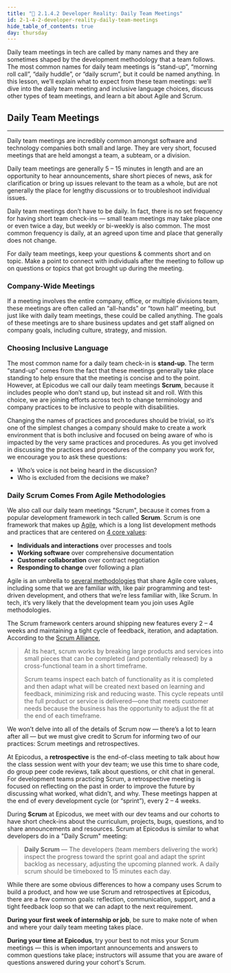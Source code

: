 ```yaml
---
title: "📓 2.1.4.2 Developer Reality: Daily Team Meetings"
id: 2-1-4-2-developer-reality-daily-team-meetings
hide_table_of_contents: true
day: thursday
---
```


Daily team meetings in tech are called by many names and they are sometimes shaped by the development methodology that a team follows. The most common names for daily team meetings is “stand-up”, “morning roll call”, “daily huddle”, or “daily scrum”, but it could be named anything. In this lesson, we’ll explain what to expect from these team meetings: we’ll dive into the daily team meeting and inclusive language choices, discuss other types of team meetings, and learn a bit about Agile and Scrum.

## Daily Team Meetings
---

Daily team meetings are incredibly common amongst software and technology companies both small and large. They are very short, focused meetings that are held amongst a team, a subteam, or a division.

Daily team meetings are generally 5 – 15 minutes in length and are an opportunity to hear announcements, share short pieces of news, ask for clarification or bring up issues relevant to the team as a whole, but are not generally the place for lengthy discussions or to troubleshoot individual issues. 

Daily team meetings don’t have to be daily. In fact, there is no set frequency for having short team check-ins — small team meetings may take place one or even twice a day, but weekly or bi-weekly is also common. The most common frequency is daily, at an agreed upon time and place that generally does not change.

For daily team meetings, keep your questions & comments short and on topic. Make a point to connect with individuals after the meeting to follow up on questions or topics that got brought up during the meeting.

### Company-Wide Meetings

If a meeting involves the entire company, office, or multiple divisions team, these meetings are often called an “all-hands” or “town hall” meeting, but just like with daily team meetings, these could be called anything. The goals of these meetings are to share business updates and get staff aligned on company goals, including culture, strategy, and mission. 

### Choosing Inclusive Language

The most common name for a daily team check-in is **stand-up**. The term “stand-up” comes from the fact that these meetings generally take place standing to help ensure that the meeting is concise and to the point. However, at Epicodus we call our daily team meetings **Scrum**, because it includes people who don’t stand up, but instead sit and roll. With this choice, we are joining efforts across tech to change terminology and company practices to be inclusive to people with disabilities.

Changing the names of practices and procedures should be trivial, so it’s one of the simplest changes a company should make to create a work environment that is both inclusive and focused on being aware of who is impacted by the very same practices and procedures. 
As you get involved in discussing the practices and procedures of the company you work for, we encourage you to ask these questions: 

- Who’s voice is not being heard in the discussion? 
- Who is excluded from the decisions we make?

### Daily Scrum Comes From Agile Methodologies

We also call our daily team meetings "Scrum", because it comes from a popular development framework in tech called **Scrum**. Scrum is one framework that makes up [Agile](https://www.agilealliance.org/agile101/), which is a long list development methods and practices that are centered on [4 core values](https://www.agilealliance.org/agile101/the-agile-manifesto/):

- **Individuals and interactions** over processes and tools
- **Working software** over comprehensive documentation
- **Customer collaboration** over contract negotiation
- **Responding to change** over following a plan

Agile is an umbrella to [several methodologies](https://www.agilealliance.org/agile101/subway-map-to-agile-practices/) that share Agile core values, including some that we are familiar with, like pair programming and test-driven development, and others that we’re less familiar with, like Scrum. In tech, it’s very likely that the development team you join uses Agile methodologies. 

The Scrum framework centers around shipping new features every 2 – 4 weeks and maintaining a tight cycle of feedback, iteration, and adaptation. According to the [Scrum Alliance](https://www.scrumalliance.org/about-scrum),

> At its heart, scrum works by breaking large products and services into small pieces that can be completed (and potentially released) by a cross-functional team in a short timeframe. 
>
> Scrum teams inspect each batch of functionality as it is completed and then adapt what will be created next based on learning and feedback, minimizing risk and reducing waste. This cycle repeats until the full product or service is delivered—one that meets customer needs because the business has the opportunity to adjust the fit at the end of each timeframe.

We won’t delve into all of the details of Scrum now — there’s a lot to learn after all — but we must give credit to Scrum for informing two of our practices: Scrum meetings and retrospectives. 

At Epicodus, a **retrospective** is the end-of-class meeting to talk about how the class session went with your dev team; we use this time to share code, do group peer code reviews, talk about questions, or chit chat in general. For development teams practicing Scrum, a  retrospective meeting is focused on reflecting on the past in order to improve the future by discussing what worked, what didn't, and why. These meetings happen at the end of every development cycle (or “sprint”), every 2 – 4 weeks.

During **Scrum** at Epicodus, we meet with our dev teams and our cohorts to have short check-ins about the curriculum, projects, bugs, questions, and to share announcements and resources. Scrum at Epicodus is similar to what developers do in a "Daily Scrum" meeting:

> **Daily Scrum** — The developers (team members delivering the work) inspect the progress toward the sprint goal and adapt the sprint backlog as necessary, adjusting the upcoming planned work. A daily scrum should be timeboxed to 15 minutes each day. 

While there are some obvious differences to how a company uses Scrum to build a product, and how we use Scrum and retrospectives at Epicodus, there are a few common goals: reflection, communication, support, and a tight feedback loop so that we can adapt to the next requirement.

**During your first week of internship or job**, be sure to make note of when and where your daily team meeting takes place.

**During your time at Epicodus**, try your best to not miss your Scrum meetings — this is when important announcements and answers to common questions take place; instructors will assume that you are aware of questions answered during your cohort's Scrum.



